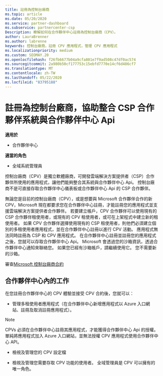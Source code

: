 ```yaml
---
title: 註冊為控制台廠商
ms.topic: article
ms.date: 05/20/2020
ms.service: partner-dashboard
ms.subservice: partnercenter-csp
Description: 瞭解如何在合作夥伴中心註冊為控制台廠商（CPV）。
author: LauraBrenner
ms.author: labrenne
keywords: 控制台廠商，註冊 CPV 應用程式，管理 CPV 應用程式
ms.localizationpriority: medium
ms.custom: SEOMAY.20
ms.openlocfilehash: f26fb6677b04a9cfa801e7f9ad508c47df0ac574
ms.sourcegitcommit: 2a980b50cf177753c15ebfd7770e14cf6d486cf7
ms.translationtype: MT
ms.contentlocale: zh-TW
ms.lasthandoff: 05/22/2020
ms.locfileid: "83795188"
---
```

# <a name="enroll-as-a-control-panel-vendor-to-help-integrate-csp-partner-systems-with-partner-center-apis"></a>註冊為控制台廠商，協助整合 CSP 合作夥伴系統與合作夥伴中心 Api

**適用於**

- 合作夥伴中心

**適當的角色**

- 全域系統管理員

控制台廠商（CPV）是獨立軟體廠商，可開發雲端解決方案提供者（CSP）合作夥伴所使用的應用程式，讓他們能夠整合其系統與合作夥伴中心 Api。 控制台廠商不是可直接存取合作夥伴中心儀表板或合作夥伴中心 Api 的 CSP 合作夥伴。

無論您是目前的控制台廠商（CPV），或是想要與 Microsoft 合作夥伴合作的新 CPV，Microsoft 現在都要求您在合作夥伴中心註冊，才能註冊您的應用程式並支援雲端解決方案提供者合作夥伴。 若要建立帳戶，CPV 合作夥伴可以使用現有的 CSP 合作夥伴租使用者，或現有的 CPV 租使用者，或可在上架程式中建立新的租使用者。 如果 CPV 合作夥伴選擇使用現有的 CSP 租使用者，則他們必須建立個別的多租使用者應用程式，並在合作夥伴中心註冊以進行 CPV 活動。 應用程式無法同時註冊為 CSP 和 CPV 應用程式。 在合作夥伴中心註冊並註冊您的應用程式之後，您就可以存取合作夥伴中心 Api。  Microsoft 會透過您的沙箱資訊，透過合作夥伴中心通知來聯絡您。 如果您已經有沙箱帳戶，請繼續使用它。 您不需要新的沙箱。

審查[Microsoft 控制台廠商合約](https://go.microsoft.com/fwlink/?linkid=2055198)


## <a name="working-in-partner-center"></a>合作夥伴中心內的工作
在您註冊合作夥伴中心的 CPV 體驗並接受 CPV 合約後，您就可以：

- 管理多租使用者應用程式（在合作夥伴中心新增應用程式以 Azure 入口網站、註冊及取消註冊應用程式）。

>[!Note] 
>CPVs 必須在合作夥伴中心註冊其應用程式，才能獲得合作夥伴中心 Api 的授權。 單純將應用程式加入 Azure 入口網站，並無法授權 CPV 應用程式使用合作夥伴中心 API。 

- 檢視及管理您的 CPV 設定檔 

- 檢視及管理您需要存取 CPV 功能的使用者。 全域管理員是 CPV 可以擁有的唯一角色。



